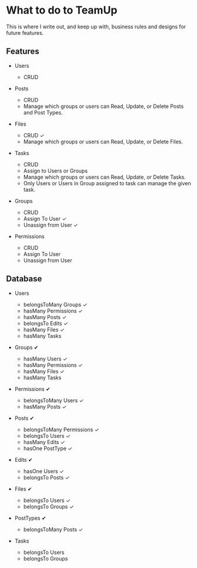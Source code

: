 # What to do to TeamUp 
This is where I write out, and keep up with, business rules and designs for future features.
## Features

* Users
    * CRUD

* Posts
    * CRUD
    * Manage which groups or users can Read, Update, or Delete Posts and Post Types.

* Files
    * CRUD &#10003;
    * Manage which groups or users can Read, Update, or Delete Files.

* Tasks
    * CRUD
    * Assign to Users or Groups
    * Manage which groups or users can Read, Update, or Delete Tasks.
    * Only Users or Users in Group assigned to task can manage the given task.

* Groups
    * CRUD
    * Assign To User &#10003;
    * Unassign from User &#10003;

* Permissions
    * CRUD  
    * Assign To User
    * Unassign from User

## Database

* Users
    * belongsToMany Groups &#10003;
    * hasMany Permissions &#10003;
    * hasMany Posts &#10003;
    * belongsTo Edits &#10003;
    * hasMany Files &#10003;
    * hasMany Tasks

* Groups &#10004;
    * hasMany Users &#10003;
    * hasMany Permissions &#10003;
    * hasMany Files &#10003;
    * hasMany Tasks

* Permissions &#10004;
    * belongsToMany Users &#10003;
    * hasMany Posts &#10003;

* Posts &#10004;
    * belongsToMany Permissions &#10003;
    * belongsTo Users &#10003;
    * hasMany Edits &#10003;
    * hasOne PostType &#10003;

* Edits &#10004;
    * hasOne Users &#10003;
    * belongsTo Posts &#10003;

* Files &#10004;
    * belongsTo Users &#10003;
    * belongsTo Groups &#10003;

* PostTypes &#10004;
    * belongsToMany Posts &#10003;

* Tasks
    * belongsTo Users
    * belongsTo Groups